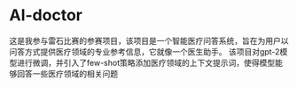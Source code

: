 # AI-doctor
这是我参与雷石比赛的参赛项目，该项目是一个智能医疗问答系统，旨在为用户以问答方式提供医疗领域的专业参考信息，它就像一个医生助手。
该项目对gpt-2模型进行微调，并引入了few-shot策略添加医疗领域的上下文提示词，使得模型能够回答一些医疗领域的相关问题
